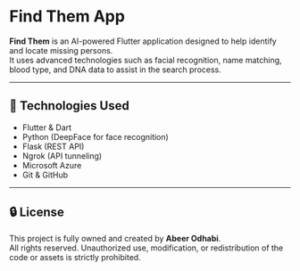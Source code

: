 # Find Them App

**Find Them** is an AI-powered Flutter application designed to help identify and locate missing persons.  
It uses advanced technologies such as facial recognition, name matching, blood type, and DNA data to assist in the search process.

---

## 🧠 Technologies Used

- Flutter & Dart  
- Python (DeepFace for face recognition)  
- Flask (REST API)  
- Ngrok (API tunneling)  
- Microsoft Azure  
- Git & GitHub

---

## 🔒 License

This project is fully owned and created by **Abeer Odhabi**.  
All rights reserved. Unauthorized use, modification, or redistribution of the code or assets is strictly prohibited.
